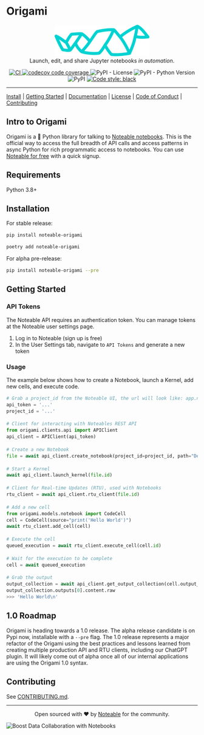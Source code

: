 # Origami

<p align="center">
<img src="docs/papersnake.svg" width="250px" />
<br />
Launch, edit, and share Jupyter notebooks <i>in automation</i>.
</p>

<p align="center">
<a href="https://github.com/noteable-io/origami/actions/workflows/ci.yaml">
    <img src="https://github.com/noteable-io/origami/actions/workflows/ci.yaml/badge.svg" alt="CI" />
</a>
<a href="https://codecov.io/gh/noteable-io/origami" > 
 <img src="https://codecov.io/gh/noteable-io/origami/branch/main/graph/badge.svg" alt="codecov code coverage"/> 
 </a>
<img alt="PyPI - License" src="https://img.shields.io/pypi/l/noteable-origami" />
<img alt="PyPI - Python Version" src="https://img.shields.io/pypi/pyversions/noteable-origami" />
<img alt="PyPI" src="https://img.shields.io/pypi/v/noteable-origami">
<a href="https://github.com/psf/black"><img alt="Code style: black" src="https://img.shields.io/badge/code%20style-black-000000.svg"></a>
</p>

---

[Install](#installation) | [Getting Started](#getting-started) | [Documentation](https://noteable-origami.readthedocs.io) | [License](./LICENSE) | [Code of Conduct](./CODE_OF_CONDUCT.md) | [Contributing](./CONTRIBUTING.md)

<!-- --8<-- [start:intro] -->

## Intro to Origami

Origami is a 🐍 Python library for talking to [Noteable notebooks](https://noteable.io/). This is the official way to access the full breadth of API calls and access patterns in async Python for rich programmatic access to notebooks. You can use [Noteable for free](https://app.noteable.io) with a quick signup.

<!-- --8<-- [end:intro] -->

<!-- --8<-- [start:requirements] -->

## Requirements

Python 3.8+

<!-- --8<-- [end:requirements] -->

<!-- --8<-- [start:install] -->

## Installation

For stable release:
```bash
pip install noteable-origami
```

```bash
poetry add noteable-origami
```

For alpha pre-release:
```bash
pip install noteable-origami --pre
```

<!-- --8<-- [end:install] -->

<!-- --8<-- [start:start] -->

## Getting Started


### API Tokens

The Noteable API requires an authentication token. You can manage tokens at the Noteable user settings page.

1. Log in to Noteable (sign up is free)
2. In the User Settings tab, navigate to `API Tokens` and generate a new token

### Usage

The example below shows how to create a Notebook, launch a Kernel, add new cells, and execute code. 

```python
# Grab a project_id from the Noteable UI, the url will look like: app.noteable.io/p/....
api_token = '...'
project_id = '...'

# Client for interacting with Noteables REST API
from origami.clients.api import APIClient
api_client = APIClient(api_token)

# Create a new Notebook
file = await api_client.create_notebook(project_id=project_id, path="Demo.ipynb")

# Start a Kernel
await api_client.launch_kernel(file.id)

# Client for Real-time Updates (RTU), used with Notebooks
rtu_client = await api_client.rtu_client(file.id)

# Add a new cell
from origami.models.notebook import CodeCell
cell = CodeCell(source="print('Hello World')")
await rtu_client.add_cell(cell)

# Execute the cell
queued_execution = await rtu_client.execute_cell(cell.id)

# Wait for the execution to be complete
cell = await queued_execution

# Grab the output
output_collection = await api_client.get_output_collection(cell.output_collection_id)
output_collection.outputs[0].content.raw
>>> 'Hello World\n'
```

<!-- --8<-- [end:start] -->


## 1.0 Roadmap

Origami is heading towards a 1.0 release. The alpha release candidate is on Pypi now, installable with a `--pre` flag. The 1.0 release represents a major refactor of the Origami using the best practices and lessons learned from creating multiple production API and RTU clients, including our ChatGPT plugin. It will likely come out of alpha once all of our internal applications are using the Origami 1.0 syntax.

## Contributing

See [CONTRIBUTING.md](./CONTRIBUTING.md).

---
<p align="center">Open sourced with ❤️ by <a href="https://noteable.io">Noteable</a> for the community.</p>

<img href="https://pages.noteable.io/private-beta-access" src="https://assets.noteable.io/github/2022-07-29/noteable.png" alt="Boost Data Collaboration with Notebooks">